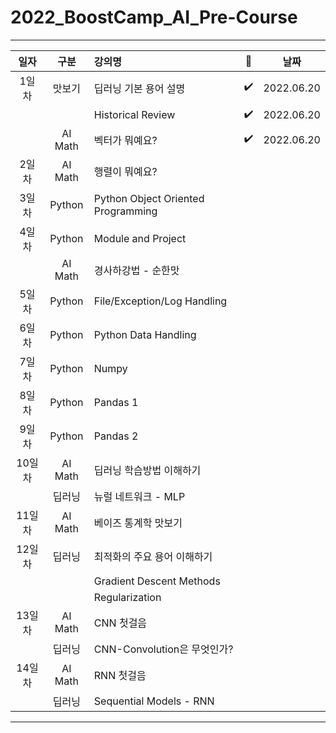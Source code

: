 # 2022_BoostCamp_AI_Pre-Course

---

|일자|구분|강의명| 🔲 | 날짜 |
|:---:|:---:|:---|:---:|:---:|
| 1일차 | 맛보기 | 딥러닝 기본 용어 설명 | ✔️ | 2022.06.20 |
|      |         | Historical Review | ✔️ | 2022.06.20 |
|      | AI Math | 벡터가 뭐예요? | ✔️ | 2022.06.20 |
| 2일차 | AI Math | 행렬이 뭐예요? |  |
| 3일차 | Python | Python Object Oriented Programming |  |
| 4일차 | Python | Module and Project |  |
|      | AI Math | 경사하강법 - 순한맛 |  |
| 5일차 | Python | File/Exception/Log Handling |  |
| 6일차 | Python | Python Data Handling | |
| 7일차 | Python | Numpy |  |
| 8일차 | Python | Pandas 1 |  |
| 9일차 | Python | Pandas 2 |  |
| 10일차 | AI Math | 딥러닝 학습방법 이해하기 |  |
|       | 딥러닝 | 뉴럴 네트워크 - MLP |  |
| 11일차 | AI Math | 베이즈 통계학 맛보기 |  |
| 12일차 | 딥러닝 | 최적화의 주요 용어 이해하기 |  |
|       |        | Gradient Descent Methods |  |
|       |        | Regularization |  |
| 13일차 | AI Math | CNN 첫걸음 |  |
|       | 딥러닝 | CNN-Convolution은 무엇인가? |  |
| 14일차 | AI Math | RNN 첫걸음 |  |
|       | 딥러닝 | Sequential Models - RNN |  |

---

